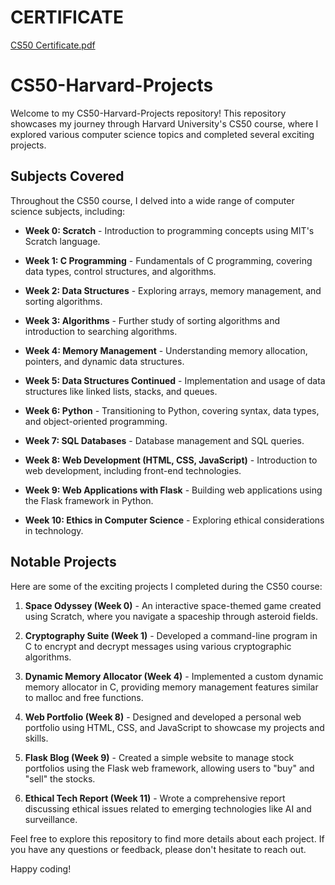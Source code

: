 
# CERTIFICATE

[CS50 Certificate.pdf](https://github.com/Aliqazilbash/CS50-Harvard-Projects/files/13801009/CS50.Certificate.pdf)



# CS50-Harvard-Projects

Welcome to my CS50-Harvard-Projects repository! This repository showcases my journey through Harvard University's CS50 course, where I explored various computer science topics and completed several exciting projects.

## Subjects Covered

Throughout the CS50 course, I delved into a wide range of computer science subjects, including:

- **Week 0: Scratch** - Introduction to programming concepts using MIT's Scratch language.

- **Week 1: C Programming** - Fundamentals of C programming, covering data types, control structures, and algorithms.

- **Week 2: Data Structures** - Exploring arrays, memory management, and sorting algorithms.

- **Week 3: Algorithms** - Further study of sorting algorithms and introduction to searching algorithms.

- **Week 4: Memory Management** - Understanding memory allocation, pointers, and dynamic data structures.

- **Week 5: Data Structures Continued** - Implementation and usage of data structures like linked lists, stacks, and queues.

- **Week 6: Python** - Transitioning to Python, covering syntax, data types, and object-oriented programming.

- **Week 7: SQL Databases** - Database management and SQL queries.

- **Week 8: Web Development (HTML, CSS, JavaScript)** - Introduction to web development, including front-end technologies.

- **Week 9: Web Applications with Flask** - Building web applications using the Flask framework in Python.

- **Week 10: Ethics in Computer Science** - Exploring ethical considerations in technology.

## Notable Projects

Here are some of the exciting projects I completed during the CS50 course:

1. **Space Odyssey (Week 0)** - An interactive space-themed game created using Scratch, where you navigate a spaceship through asteroid fields.

2. **Cryptography Suite (Week 1)** - Developed a command-line program in C to encrypt and decrypt messages using various cryptographic algorithms.

3. **Dynamic Memory Allocator (Week 4)** - Implemented a custom dynamic memory allocator in C, providing memory management features similar to malloc and free functions.

4. **Web Portfolio (Week 8)** - Designed and developed a personal web portfolio using HTML, CSS, and JavaScript to showcase my projects and skills.

5. **Flask Blog (Week 9)** - Created a simple website to manage stock portfolios using the Flask web framework, allowing users to "buy" and "sell" the stocks.

6. **Ethical Tech Report (Week 11)** - Wrote a comprehensive report discussing ethical issues related to emerging technologies like AI and surveillance.

Feel free to explore this repository to find more details about each project. If you have any questions or feedback, please don't hesitate to reach out.

Happy coding!
